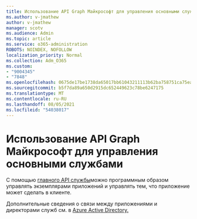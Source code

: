 ```yaml
---
title: Использование API Graph Майкрософт для управления основными службами
ms.author: v-jmathew
author: v-jmathew
manager: scotv
ms.audience: Admin
ms.topic: article
ms.service: o365-administration
ROBOTS: NOINDEX, NOFOLLOW
localization_priority: Normal
ms.collection: Adm_O365
ms.custom:
- "9004345"
- "7848"
ms.openlocfilehash: 0675de17be1738da65017bb61043211113b62ba758751ca75ea4926683006e38
ms.sourcegitcommit: b5f7da89a650d2915dc652449623c78be6247175
ms.translationtype: MT
ms.contentlocale: ru-RU
ms.lasthandoff: 08/05/2021
ms.locfileid: "54038017"
---
```

# <a name="use-microsoft-graph-api-to-manage-service-principal"></a>Использование API Graph Майкрософт для управления основными службами

С помощью [главного API службы](https://docs.microsoft.com/graph/api/resources/serviceprincipal)можно программным образом управлять экземплярами приложений и управлять тем, что приложение может сделать в клиенте.

Дополнительные сведения о связи между приложениями и директорами служб см. в [Azure Active Directory.](https://docs.microsoft.com/azure/active-directory/develop/app-objects-and-service-principals)
